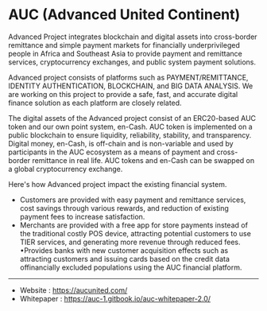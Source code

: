 # AUC (Advanced United Continent)

Advanced Project integrates blockchain and digital assets into cross-border remittance and simple payment markets for financially underprivileged people in Africa and Southeast Asia to provide payment and remittance services, cryptocurrency exchanges, and public system payment solutions.

Advanced project consists of platforms such as PAYMENT/REMITTANCE, IDENTITY AUTHENTICATION, BLOCKCHAIN, and BIG DATA ANALYSIS. We are working on this project to provide a safe, fast, and accurate digital finance solution as each platform are closely related.

The digital assets of the Advanced project consist of an ERC20-based AUC token and our own point system, en-Cash. AUC token is implemented on a public blockchain to ensure liquidity, reliability, stability, and transparency. Digital money, en-Cash, is off-chain and is non-variable and used by participants in the AUC ecosystem as a means of payment and cross-border remittance in real life. AUC tokens and en-Cash can be swapped on a global cryptocurrency exchange.

Here's how Advanced project impact the existing financial system.

- Customers are provided with easy payment and remittance services, cost savings through various rewards, and reduction of existing payment fees to increase satisfaction.
- Merchants are provided with a free app for store payments instead of the traditional costly POS device, attracting potential customers to use TIER services, and generating more revenue through reduced fees. •Provides banks with new customer acquisition effects such as attracting customers and issuing cards based on the credit data offinancially excluded populations using the AUC financial platform.
<hr/>

- Website : https://aucunited.com/
- Whitepaper : https://auc-1.gitbook.io/auc-whitepaper-2.0/

